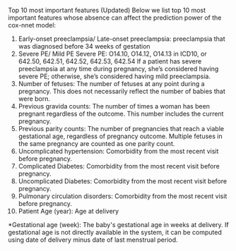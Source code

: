 Top 10 most important features (Updated) 
Below we list top 10 most important features whose absence can affect the prediction power of the cox-nnet model:

1.	Early-onset preeclampsia/ Late-onset preeclampsia: preeclampsia that was diagnosed before 34 weeks of gestation
2.	Severe PE/ Mild PE
Severe PE: O14.10, O14.12, O14.13 in ICD10, or 642.50, 642.51, 642.52, 642.53, 642.54
If a patient has severe preeclampsia at any time during pregnancy, she’s considered having severe PE; otherwise, she’s considered having mild preeclampsia.
3.	Number of fetuses: The number of fetuses at any point during a pregnancy. This does not necessarily reflect the number of babies that were born.
4.	Previous gravida counts: The number of times a woman has been pregnant regardless of the outcome. This number includes the current pregnancy.
5.	Previous parity counts: The number of pregnancies that reach a viable gestational age, regardless of pregnancy outcome. Multiple fetuses in the same pregnancy are counted as one parity count. 
6.	Uncomplicated hypertension: Comorbidity from the most recent visit before pregnancy. 
7.	Complicated Diabetes: Comorbidity from the most recent visit before pregnancy. 
8.	Uncomplicated Diabetes: Comorbidity from the most recent visit before pregnancy.
9.	Pulmonary circulation disorders: Comorbidity from the most recent visit before pregnancy.
10.	Patient Age (year): Age at delivery


*Gestational age (week): The baby's gestational age in weeks at delivery. If gestational age is not directly available in the system, it can be computed using date of delivery minus date of last menstrual period.
